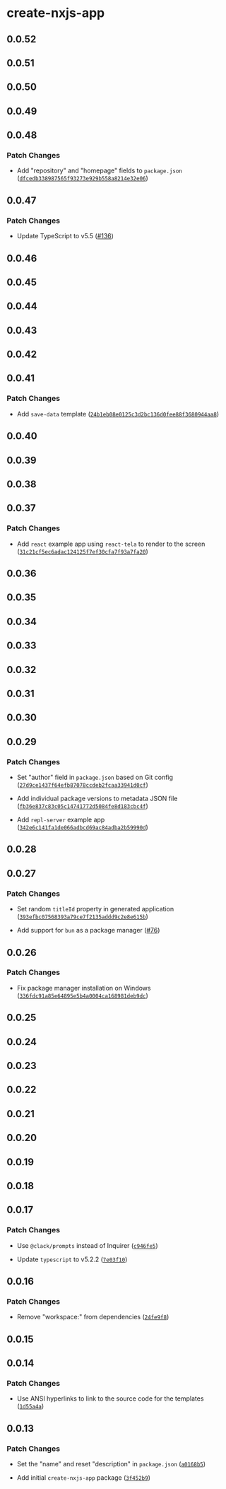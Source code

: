 # create-nxjs-app

## 0.0.52

## 0.0.51

## 0.0.50

## 0.0.49

## 0.0.48

### Patch Changes

- Add "repository" and "homepage" fields to `package.json` ([`dfcedb338987565f93273e929b558a8214e32e06`](https://github.com/TooTallNate/nx.js/commit/dfcedb338987565f93273e929b558a8214e32e06))

## 0.0.47

### Patch Changes

- Update TypeScript to v5.5 ([#136](https://github.com/TooTallNate/nx.js/pull/136))

## 0.0.46

## 0.0.45

## 0.0.44

## 0.0.43

## 0.0.42

## 0.0.41

### Patch Changes

- Add `save-data` template ([`24b1eb08e0125c3d2bc136d0fee88f3680944aa8`](https://github.com/TooTallNate/nx.js/commit/24b1eb08e0125c3d2bc136d0fee88f3680944aa8))

## 0.0.40

## 0.0.39

## 0.0.38

## 0.0.37

### Patch Changes

- Add `react` example app using `react-tela` to render to the screen ([`31c21cf5ec6adac124125f7ef30cfa7f93a7fa20`](https://github.com/TooTallNate/nx.js/commit/31c21cf5ec6adac124125f7ef30cfa7f93a7fa20))

## 0.0.36

## 0.0.35

## 0.0.34

## 0.0.33

## 0.0.32

## 0.0.31

## 0.0.30

## 0.0.29

### Patch Changes

- Set "author" field in `package.json` based on Git config ([`27d9ce1437f64efb87078ccdeb2fcaa33941d0cf`](https://github.com/TooTallNate/nx.js/commit/27d9ce1437f64efb87078ccdeb2fcaa33941d0cf))

- Add individual package versions to metadata JSON file ([`fb36e837c83c05c14741772d5084fe8d183cbc4f`](https://github.com/TooTallNate/nx.js/commit/fb36e837c83c05c14741772d5084fe8d183cbc4f))

- Add `repl-server` example app ([`342e6c141fa1de066adbcd69ac84adba2b59990d`](https://github.com/TooTallNate/nx.js/commit/342e6c141fa1de066adbcd69ac84adba2b59990d))

## 0.0.28

## 0.0.27

### Patch Changes

- Set random `titleId` property in generated application ([`393efbc07568393a79ce7f2135addd9c2e8e615b`](https://github.com/TooTallNate/nx.js/commit/393efbc07568393a79ce7f2135addd9c2e8e615b))

- Add support for `bun` as a package manager ([#76](https://github.com/TooTallNate/nx.js/pull/76))

## 0.0.26

### Patch Changes

- Fix package manager installation on Windows ([`336fdc91a85e64895e5b4a0004ca168981deb9dc`](https://github.com/TooTallNate/nx.js/commit/336fdc91a85e64895e5b4a0004ca168981deb9dc))

## 0.0.25

## 0.0.24

## 0.0.23

## 0.0.22

## 0.0.21

## 0.0.20

## 0.0.19

## 0.0.18

## 0.0.17

### Patch Changes

- Use `@clack/prompts` instead of Inquirer ([`c946fe5`](https://github.com/TooTallNate/nx.js/commit/c946fe5d447826afaa25a5abaa24343c0e9d8892))

- Update `typescript` to v5.2.2 ([`7e03f10`](https://github.com/TooTallNate/nx.js/commit/7e03f10787a30087d40509fef563c1349bb9b860))

## 0.0.16

### Patch Changes

- Remove "workspace:" from dependencies ([`24fe9f8`](https://github.com/TooTallNate/nx.js/commit/24fe9f8ef8d53c76666e91f2d95ebdb79e52366e))

## 0.0.15

## 0.0.14

### Patch Changes

- Use ANSI hyperlinks to link to the source code for the templates ([`1d55a4a`](https://github.com/TooTallNate/nx.js/commit/1d55a4a77706321e26da51233f9d51e8d0dae089))

## 0.0.13

### Patch Changes

- Set the "name" and reset "description" in `package.json` ([`a0168b5`](https://github.com/TooTallNate/nx.js/commit/a0168b583ff5613fa12b155d673a5da52f569c26))

- Add initial `create-nxjs-app` package ([`3f452b9`](https://github.com/TooTallNate/nx.js/commit/3f452b937a8c65f860999e42af3d767e755c00bd))
